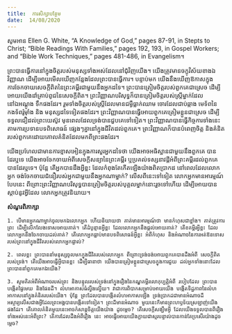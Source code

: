 ```yaml
---
title:  ការសិក្សាបន្ថែម
date:  14/08/2020
---
```


សូមអាន Ellen G. White, “A Knowledge of God,” pages 87-91, in Stepts to Christ; “Bible Readings With Families,” pages 192, 193, in Gospel Workers; and “Bible Work Techniques,” pages 481-486, in Evangelism។

ព្រះបានធ្វើការនៅក្នុងចិត្តរបស់មនុស្សទាំងអស់ដែលនៅជំុវិញយើង។ យើងត្រូវមានចក្ខុវិស័យខាងឯវិញ្ញាណ ដើម្បីអោយមើលឃើញកន្លែងដែលព្រះបានធ្វើការ។ បន្ទាប់មក យើងនឹងឃើញឱកាសក្នុង ការចែកចាយសេចក្តីពិតនៃព្រះគម្ពីរជាមួយនឹងអ្នកដទៃ។ ព្រះបានត្រៀមចិត្តរបស់ពួកគេជាស្រេច ដើម្បី អោយយើងដាំគ្រាប់ពូជនៃសេចក្តីពិត។ ព្រះវិញ្ញាណបរិសុទ្ធក៏បានត្រៀមចិត្តរបស់ស្ត្រីម្នាក់ដែលនៅឯអណ្តូង ទឹកផងដែរ។ រួមទាំងចិត្តរបស់ស្ត្រីដែលមានជម្ងឺធ្លាក់ឈាម ចោរដែលជាប់ឆ្កាង មេទ័ពនៃកងទ័ពរ៉ូមុាំង និង មនុស្សដទៃទៀតផងដែរ។ ព្រះវិញ្ញាណបានធ្វើអោយពួកគេត្រៀមខ្លួនជាស្រេច ដើម្បីទទួលជឿដល់ព្រះយេស៊ូវ មុនពេលដែលទ្រង់បានជួបគេទៅទៀត។ ព្រះវិញ្ញាណបានធ្វើកិច្ចការទាំងនេះតាមការប្រទានបទពិសោធន៍ ផ្សេងៗគ្នានៅក្នុងជីវិតដល់ពួកគេ។ ព្រះវិញ្ញាណក៏បានបំពេញចិត្ត និងគំនិតរបស់ពួកគេដោយគោលគំនិតដែលមកពីព្រះផងដែរ។

យើងប្រហែលជាមានការខ្មាសអៀនក្នុងការសួរអ្នកដទៃថា យើងអាចអធិស្ឋានជាមួយនឹងពួកគេ បានដែរឬទេ យើងអាចចែកចាយអំពីសេចក្តីសន្យានៃព្រះគម្ពីរ ឬប្រគល់ទស្សនាវដ្តីអំពីព្រះគម្ពីរដល់ពួកគេ បានដែរឬទេ។ ប៉ុន្តែ តើអ្នកបានដឹងអ្វីខ្លះ ដែលកំពុងតែកើតឡើងយ៉ាងពិតប្រាកដ នៅពេលដែលលោកអ្នក ចង់ចែកចាយជំនឿរបស់អ្នកជាមួយនឹងអ្នកណាម្នាក់? លើសពីនេះទៅទៀត លោកអ្នកមានអារម្មណ៍បែបនេះ ពីព្រោះព្រះវិញ្ញាណបរិសុទ្ធបានត្រៀមចិត្តរបស់បុគ្គលម្នាក់នោះរួចទៅហើយ ដើម្បីអោយបានស្តាប់នូវអ្វីដែល លោកអ្នកត្រូវនិយាយ។

**សំណួរពិភាក្សា**

`1. បើមានអ្នកណាម្នាក់ចូលមកឯលោកអ្នក ហើយនិយាយថា គាត់មានអារម្មណ៍ថា មានកំហុសជាខ្លាំង។ គាត់ត្រូវការព្រះ ដើម្បីលើកលែងទោសអោយគាត់។ តើដំបូន្មានអ្វីខ្លះ ដែលលោកអ្នកនឹងផ្តល់អោយគាត់? តើខគម្ពីរអ្វីខ្លះ ដែលលោកអ្នកនឹងចែកចាយដល់គាត់? តើលោកអ្នកធ្លាប់មានបទពិសោធន៍អ្វីខ្លះ អំពីកំហុស និងអំណាចនៃការអត់ឱនទោសរបស់ព្រះនៅក្នុងជីវិតរបស់លោកអ្នកផ្ទាល់?`

`2. ពេលខ្លះ ព្រះបាននាំមនុស្សចូលមកក្នុងជីវិតរបស់លោកអ្នក ពីព្រោះទ្រង់ចង់អោយពួកគេបានដឹងអំពី សេចក្តីពិតរបស់ទ្រង់។ តើយើងអាចធ្វើអ្វីបានខ្លះ ដើម្បីធានាថា យើងបានត្រៀមខ្លួនជាស្រេចក្នុងការជួយ ដល់អ្នកទាំងនោះដែលព្រះបាននាំពួកគេមកឯយើង?`

`3. សូមគិតអំពីអំណាចរបស់ព្រះ និងបន្ទូលរបស់ទ្រង់នៅក្នុងរឿងនៃកណ្ឌគម្ពីរលោកុប្បត្តិអំពី របៀបដែល ព្រះបានបង្កើតផ្ទៃមេឃ និងផែនដី។ លំហអាកាសធំល្វឹងល្វើយ។ វាជាការពិបាកសម្រាប់អោយយើង បង្កើតទិដ្ឋភាពនៃលំហអាកាសនៅក្នុងគំនិតរបស់យើង។ ប៉ុន្តែ ព្រះដែលបានបង្កើតលំហអាកាសឡើង ទ្រង់ប្រាកដជាមានអំណាចដ៏អស្ចារ្យលើសជាងអ្វីដែលព្រះអង្គបានបង្កើតទៅទៀត។ ព្រះដ៏មានអំណាច មួយនេះក៏មានព្រះហឫទ័យស្រឡាញ់យើងផងដែរ។ តើគោលគំនិតមួយនេះអាចកំសាន្តចិត្តយើងយ៉ាង ដូចម្តេច? តើសេចក្តីសង្ឃឹមអ្វី ដែលយើងទទួលបានពីរឿងទាំងអស់នេះអំពីព្រះ? តើការដែលដឹងអំពីរឿង នេះ អាចធ្វើអោយយើងក្លាយជាស្មរបន្ទាល់បានកាន់តែប្រសើរយ៉ាងដូចម្តេច?`